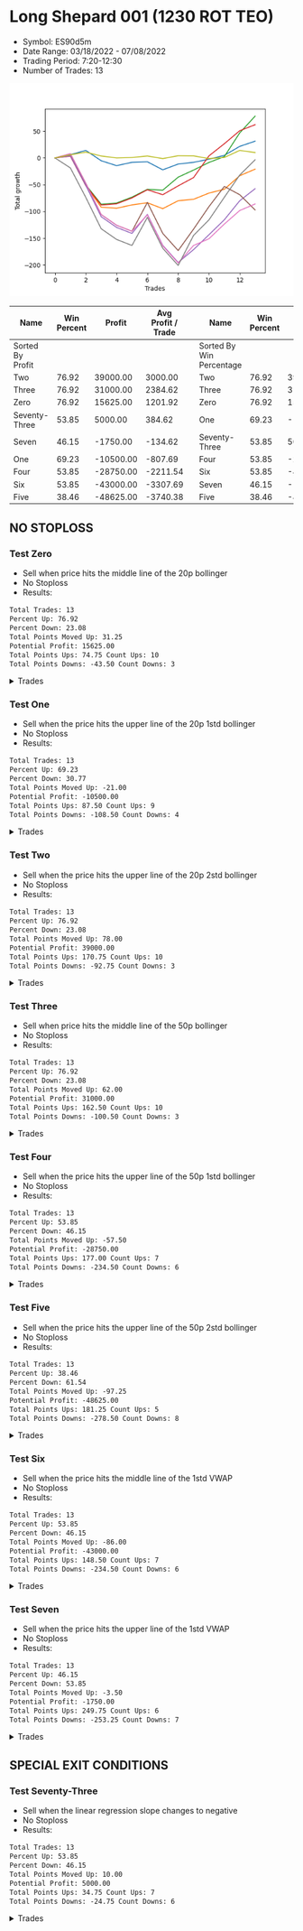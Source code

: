 # Long Shepard 001 (1230 ROT TEO) 
- Symbol: ES90d5m
- Date Range: 03/18/2022 - 07/08/2022
- Trading Period: 7:20-12:30
- Number of Trades: 13

![Plot](LongShepard001(1230ROTTEO)ES90d5m.png)

| Name | Win Percent | Profit | Avg Profit / Trade |     | Name | Win Percent | Profit | Avg Profit / Trade |
| ---- | ----------- | ------ | ------------------ | --- | ---- | ----------- | ------ | ------------------ |
| Sorted By <br> Profit | | | | | Sorted By <br> Win Percentage ||||
| Two | 76.92 | 39000.00 | 3000.00 |     | Two | 76.92 | 39000.00 | 3000.00 |
| Three | 76.92 | 31000.00 | 2384.62 |     | Three | 76.92 | 31000.00 | 2384.62 |
| Zero | 76.92 | 15625.00 | 1201.92 |     | Zero | 76.92 | 15625.00 | 1201.92 |
| Seventy-Three | 53.85 | 5000.00 | 384.62 |     | One | 69.23 | -10500.00 | -807.69 |
| Seven | 46.15 | -1750.00 | -134.62 |     | Seventy-Three | 53.85 | 5000.00 | 384.62 |
| One | 69.23 | -10500.00 | -807.69 |     | Four | 53.85 | -28750.00 | -2211.54 |
| Four | 53.85 | -28750.00 | -2211.54 |     | Six | 53.85 | -43000.00 | -3307.69 |
| Six | 53.85 | -43000.00 | -3307.69 |     | Seven | 46.15 | -1750.00 | -134.62 |
| Five | 38.46 | -48625.00 | -3740.38 |     | Five | 38.46 | -48625.00 | -3740.38 |

## NO STOPLOSS

### Test Zero
* Sell when price hits the middle line of the 20p bollinger
* No Stoploss
* Results:
```
Total Trades: 13
Percent Up: 76.92
Percent Down: 23.08
Total Points Moved Up: 31.25
Potential Profit: 15625.00
Total Points Ups: 74.75 Count Ups: 10
Total Points Downs: -43.50 Count Downs: 3
```

<details><summary>Trades</summary>

<code>In: 2022-04-11 08:30:00		Out: 2022-04-11 08:45:10		Total Position Time: 15:10		Total Move Up: 6.00		Total to Date: 6.00</code> <br />
<code>In: 2022-04-21 10:25:00		Out: 2022-04-21 10:31:15		Total Position Time: 06:15		Total Move Up: 8.00		Total to Date: 14.00</code> <br />
<code>In: 2022-04-22 08:10:00		Out: 2022-04-22 09:36:00		Total Position Time: 86:00		Total Move Up: -19.25		Total to Date: -5.25</code> <br />
<code>In: 2022-04-22 11:20:00		Out: 2022-04-22 12:14:10		Total Position Time: 54:10		Total Move Up: -9.25		Total to Date: -14.50</code> <br />
<code>In: 2022-04-22 12:15:00		Out: 2022-04-22 12:20:10		Total Position Time: 05:10		Total Move Up: 6.25		Total to Date: -8.25</code> <br />
<code>In: 2022-05-02 11:00:00		Out: 2022-05-02 11:53:40		Total Position Time: 53:40		Total Move Up: 1.00		Total to Date: -7.25</code> <br />
<code>In: 2022-05-05 08:40:00		Out: 2022-05-05 09:28:00		Total Position Time: 48:00		Total Move Up: -15.00		Total to Date: -22.25</code> <br />
<code>In: 2022-05-05 09:10:00		Out: 2022-05-05 09:28:00		Total Position Time: 18:00		Total Move Up: 10.75		Total to Date: -11.50</code> <br />
<code>In: 2022-05-20 10:35:00		Out: 2022-05-20 10:44:05		Total Position Time: 09:05		Total Move Up: 3.25		Total to Date: -8.25</code> <br />
<code>In: 2022-05-24 08:00:00		Out: 2022-05-24 08:30:05		Total Position Time: 30:05		Total Move Up: 5.75		Total to Date: -2.50</code> <br />
<code>In: 2022-06-01 09:10:00		Out: 2022-06-01 09:41:05		Total Position Time: 31:05		Total Move Up: 7.25		Total to Date: 4.75</code> <br />
<code>In: 2022-06-13 08:15:00		Out: 2022-06-13 08:23:35		Total Position Time: 08:35		Total Move Up: 16.75		Total to Date: 21.50</code> <br />
<code>In: 2022-06-13 08:20:00		Out: 2022-06-13 08:25:10		Total Position Time: 05:10		Total Move Up: 9.75		Total to Date: 31.25</code> <br />


</details>

### Test One
* Sell when the price hits the upper line of the 20p 1std bollinger
* No Stoploss
* Results:
```
Total Trades: 13
Percent Up: 69.23
Percent Down: 30.77
Total Points Moved Up: -21.00
Potential Profit: -10500.00
Total Points Ups: 87.50 Count Ups: 9
Total Points Downs: -108.50 Count Downs: 4
```

<details><summary>Trades</summary>

<code>In: 2022-04-11 08:30:00		Out: 2022-04-11 10:01:25		Total Position Time: 91:25		Total Move Up: 3.50		Total to Date: 3.50</code> <br />
<code>In: 2022-04-21 10:25:00		Out: 2022-04-21 12:50:00		Total Position Time: 145:00		Total Move Up: -55.00		Total to Date: -51.50</code> <br />
<code>In: 2022-04-22 08:10:00		Out: 2022-04-22 12:16:55		Total Position Time: 246:55		Total Move Up: -40.50		Total to Date: -92.00</code> <br />
<code>In: 2022-04-22 11:20:00		Out: 2022-04-22 12:16:55		Total Position Time: 56:55		Total Move Up: -2.00		Total to Date: -94.00</code> <br />
<code>In: 2022-04-22 12:15:00		Out: 2022-04-22 12:20:10		Total Position Time: 05:10		Total Move Up: 6.25		Total to Date: -87.75</code> <br />
<code>In: 2022-05-02 11:00:00		Out: 2022-05-02 12:05:15		Total Position Time: 65:15		Total Move Up: 4.00		Total to Date: -83.75</code> <br />
<code>In: 2022-05-05 08:40:00		Out: 2022-05-05 10:00:25		Total Position Time: 80:25		Total Move Up: -11.00		Total to Date: -94.75</code> <br />
<code>In: 2022-05-05 09:10:00		Out: 2022-05-05 10:00:25		Total Position Time: 50:25		Total Move Up: 14.75		Total to Date: -80.00</code> <br />
<code>In: 2022-05-20 10:35:00		Out: 2022-05-20 11:44:45		Total Position Time: 69:45		Total Move Up: 2.75		Total to Date: -77.25</code> <br />
<code>In: 2022-05-24 08:00:00		Out: 2022-05-24 08:43:15		Total Position Time: 43:15		Total Move Up: 11.50		Total to Date: -65.75</code> <br />
<code>In: 2022-06-01 09:10:00		Out: 2022-06-01 10:01:25		Total Position Time: 51:25		Total Move Up: 7.25		Total to Date: -58.50</code> <br />
<code>In: 2022-06-13 08:15:00		Out: 2022-06-13 08:40:05		Total Position Time: 25:05		Total Move Up: 25.25		Total to Date: -33.25</code> <br />
<code>In: 2022-06-13 08:20:00		Out: 2022-06-13 08:40:05		Total Position Time: 20:05		Total Move Up: 12.25		Total to Date: -21.00</code> <br />


</details>

### Test Two
* Sell when the price hits the upper line of the 20p 2std bollinger
* No Stoploss
* Results:
```
Total Trades: 13
Percent Up: 76.92
Percent Down: 23.08
Total Points Moved Up: 78.00
Potential Profit: 39000.00
Total Points Ups: 170.75 Count Ups: 10
Total Points Downs: -92.75 Count Downs: 3
```

<details><summary>Trades</summary>

<code>In: 2022-04-11 08:30:00		Out: 2022-04-11 11:08:00		Total Position Time: 158:00		Total Move Up: 4.75		Total to Date: 4.75</code> <br />
<code>In: 2022-04-21 10:25:00		Out: 2022-04-21 12:50:00		Total Position Time: 145:00		Total Move Up: -55.00		Total to Date: -50.25</code> <br />
<code>In: 2022-04-22 08:10:00		Out: 2022-04-22 12:32:30		Total Position Time: 262:30		Total Move Up: -36.25		Total to Date: -86.50</code> <br />
<code>In: 2022-04-22 11:20:00		Out: 2022-04-22 12:32:30		Total Position Time: 72:30		Total Move Up: 2.25		Total to Date: -84.25</code> <br />
<code>In: 2022-04-22 12:15:00		Out: 2022-04-22 12:32:30		Total Position Time: 17:30		Total Move Up: 11.00		Total to Date: -73.25</code> <br />
<code>In: 2022-05-02 11:00:00		Out: 2022-05-02 12:09:40		Total Position Time: 69:40		Total Move Up: 14.50		Total to Date: -58.75</code> <br />
<code>In: 2022-05-05 08:40:00		Out: 2022-05-05 10:02:35		Total Position Time: 82:35		Total Move Up: -1.50		Total to Date: -60.25</code> <br />
<code>In: 2022-05-05 09:10:00		Out: 2022-05-05 10:02:35		Total Position Time: 52:35		Total Move Up: 24.25		Total to Date: -36.00</code> <br />
<code>In: 2022-05-20 10:35:00		Out: 2022-05-20 11:52:25		Total Position Time: 77:25		Total Move Up: 13.25		Total to Date: -22.75</code> <br />
<code>In: 2022-05-24 08:00:00		Out: 2022-05-24 08:45:05		Total Position Time: 45:05		Total Move Up: 14.25		Total to Date: -8.50</code> <br />
<code>In: 2022-06-01 09:10:00		Out: 2022-06-01 10:07:50		Total Position Time: 57:50		Total Move Up: 11.00		Total to Date: 2.50</code> <br />
<code>In: 2022-06-13 08:15:00		Out: 2022-06-13 09:34:05		Total Position Time: 79:05		Total Move Up: 44.25		Total to Date: 46.75</code> <br />
<code>In: 2022-06-13 08:20:00		Out: 2022-06-13 09:34:05		Total Position Time: 74:05		Total Move Up: 31.25		Total to Date: 78.00</code> <br />


</details>

### Test Three
* Sell when price hits the middle line of the 50p bollinger
* No Stoploss
* Results:
```
Total Trades: 13
Percent Up: 76.92
Percent Down: 23.08
Total Points Moved Up: 62.00
Potential Profit: 31000.00
Total Points Ups: 162.50 Count Ups: 10
Total Points Downs: -100.50 Count Downs: 3
```

<details><summary>Trades</summary>

<code>In: 2022-04-11 08:30:00		Out: 2022-04-11 11:06:45		Total Position Time: 156:45		Total Move Up: 3.25		Total to Date: 3.25</code> <br />
<code>In: 2022-04-21 10:25:00		Out: 2022-04-21 12:50:00		Total Position Time: 145:00		Total Move Up: -55.00		Total to Date: -51.75</code> <br />
<code>In: 2022-04-22 08:10:00		Out: 2022-04-22 12:32:30		Total Position Time: 262:30		Total Move Up: -36.25		Total to Date: -88.00</code> <br />
<code>In: 2022-04-22 11:20:00		Out: 2022-04-22 12:32:30		Total Position Time: 72:30		Total Move Up: 2.25		Total to Date: -85.75</code> <br />
<code>In: 2022-04-22 12:15:00		Out: 2022-04-22 12:32:30		Total Position Time: 17:30		Total Move Up: 11.00		Total to Date: -74.75</code> <br />
<code>In: 2022-05-02 11:00:00		Out: 2022-05-02 12:10:10		Total Position Time: 70:10		Total Move Up: 15.25		Total to Date: -59.50</code> <br />
<code>In: 2022-05-05 08:40:00		Out: 2022-05-05 11:20:00		Total Position Time: 160:00		Total Move Up: -9.25		Total to Date: -68.75</code> <br />
<code>In: 2022-05-05 09:10:00		Out: 2022-05-05 11:20:00		Total Position Time: 130:00		Total Move Up: 16.50		Total to Date: -52.25</code> <br />
<code>In: 2022-05-20 10:35:00		Out: 2022-05-20 11:54:00		Total Position Time: 79:00		Total Move Up: 15.50		Total to Date: -36.75</code> <br />
<code>In: 2022-05-24 08:00:00		Out: 2022-05-24 09:15:10		Total Position Time: 75:10		Total Move Up: 40.50		Total to Date: 3.75</code> <br />
<code>In: 2022-06-01 09:10:00		Out: 2022-06-01 10:38:00		Total Position Time: 88:00		Total Move Up: 22.75		Total to Date: 26.50</code> <br />
<code>In: 2022-06-13 08:15:00		Out: 2022-06-13 10:42:25		Total Position Time: 147:25		Total Move Up: 24.25		Total to Date: 50.75</code> <br />
<code>In: 2022-06-13 08:20:00		Out: 2022-06-13 10:42:25		Total Position Time: 142:25		Total Move Up: 11.25		Total to Date: 62.00</code> <br />


</details>

### Test Four
* Sell when the price hits the upper line of the 50p 1std bollinger
* No Stoploss
* Results:
```
Total Trades: 13
Percent Up: 53.85
Percent Down: 46.15
Total Points Moved Up: -57.50
Potential Profit: -28750.00
Total Points Ups: 177.00 Count Ups: 7
Total Points Downs: -234.50 Count Downs: 6
```

<details><summary>Trades</summary>

<code>In: 2022-04-11 08:30:00		Out: 2022-04-11 11:49:40		Total Position Time: 199:40		Total Move Up: 3.75		Total to Date: 3.75</code> <br />
<code>In: 2022-04-21 10:25:00		Out: 2022-04-21 12:50:00		Total Position Time: 145:00		Total Move Up: -55.00		Total to Date: -51.25</code> <br />
<code>In: 2022-04-22 08:10:00		Out: 2022-04-22 12:50:00		Total Position Time: 280:00		Total Move Up: -58.50		Total to Date: -109.75</code> <br />
<code>In: 2022-04-22 11:20:00		Out: 2022-04-22 12:50:00		Total Position Time: 90:00		Total Move Up: -20.00		Total to Date: -129.75</code> <br />
<code>In: 2022-04-22 12:15:00		Out: 2022-04-22 12:50:00		Total Position Time: 35:00		Total Move Up: -11.25		Total to Date: -141.00</code> <br />
<code>In: 2022-05-02 11:00:00		Out: 2022-05-02 12:20:25		Total Position Time: 80:25		Total Move Up: 35.50		Total to Date: -105.50</code> <br />
<code>In: 2022-05-05 08:40:00		Out: 2022-05-05 12:50:00		Total Position Time: 250:00		Total Move Up: -57.75		Total to Date: -163.25</code> <br />
<code>In: 2022-05-05 09:10:00		Out: 2022-05-05 12:50:00		Total Position Time: 220:00		Total Move Up: -32.00		Total to Date: -195.25</code> <br />
<code>In: 2022-05-20 10:35:00		Out: 2022-05-20 12:29:35		Total Position Time: 114:35		Total Move Up: 24.00		Total to Date: -171.25</code> <br />
<code>In: 2022-05-24 08:00:00		Out: 2022-05-24 10:40:25		Total Position Time: 160:25		Total Move Up: 27.75		Total to Date: -143.50</code> <br />
<code>In: 2022-06-01 09:10:00		Out: 2022-06-01 11:15:20		Total Position Time: 125:20		Total Move Up: 28.00		Total to Date: -115.50</code> <br />
<code>In: 2022-06-13 08:15:00		Out: 2022-06-13 10:48:30		Total Position Time: 153:30		Total Move Up: 35.50		Total to Date: -80.00</code> <br />
<code>In: 2022-06-13 08:20:00		Out: 2022-06-13 10:48:30		Total Position Time: 148:30		Total Move Up: 22.50		Total to Date: -57.50</code> <br />


</details>

### Test Five
* Sell when the price hits the upper line of the 50p 2std bollinger
* No Stoploss
* Results:
```
Total Trades: 13
Percent Up: 38.46
Percent Down: 61.54
Total Points Moved Up: -97.25
Potential Profit: -48625.00
Total Points Ups: 181.25 Count Ups: 5
Total Points Downs: -278.50 Count Downs: 8
```

<details><summary>Trades</summary>

<code>In: 2022-04-11 08:30:00		Out: 2022-04-11 11:52:05		Total Position Time: 202:05		Total Move Up: 7.75		Total to Date: 7.75</code> <br />
<code>In: 2022-04-21 10:25:00		Out: 2022-04-21 12:50:00		Total Position Time: 145:00		Total Move Up: -55.00		Total to Date: -47.25</code> <br />
<code>In: 2022-04-22 08:10:00		Out: 2022-04-22 12:50:00		Total Position Time: 280:00		Total Move Up: -58.50		Total to Date: -105.75</code> <br />
<code>In: 2022-04-22 11:20:00		Out: 2022-04-22 12:50:00		Total Position Time: 90:00		Total Move Up: -20.00		Total to Date: -125.75</code> <br />
<code>In: 2022-04-22 12:15:00		Out: 2022-04-22 12:50:00		Total Position Time: 35:00		Total Move Up: -11.25		Total to Date: -137.00</code> <br />
<code>In: 2022-05-02 11:00:00		Out: 2022-05-02 12:30:30		Total Position Time: 90:30		Total Move Up: 53.75		Total to Date: -83.25</code> <br />
<code>In: 2022-05-05 08:40:00		Out: 2022-05-05 12:50:00		Total Position Time: 250:00		Total Move Up: -57.75		Total to Date: -141.00</code> <br />
<code>In: 2022-05-05 09:10:00		Out: 2022-05-05 12:50:00		Total Position Time: 220:00		Total Move Up: -32.00		Total to Date: -173.00</code> <br />
<code>In: 2022-05-20 10:35:00		Out: 2022-05-20 12:36:10		Total Position Time: 121:10		Total Move Up: 40.00		Total to Date: -133.00</code> <br />
<code>In: 2022-05-24 08:00:00		Out: 2022-05-24 11:09:30		Total Position Time: 189:30		Total Move Up: 42.00		Total to Date: -91.00</code> <br />
<code>In: 2022-06-01 09:10:00		Out: 2022-06-01 11:23:30		Total Position Time: 133:30		Total Move Up: 37.75		Total to Date: -53.25</code> <br />
<code>In: 2022-06-13 08:15:00		Out: 2022-06-13 12:50:00		Total Position Time: 275:00		Total Move Up: -15.50		Total to Date: -68.75</code> <br />
<code>In: 2022-06-13 08:20:00		Out: 2022-06-13 12:50:00		Total Position Time: 270:00		Total Move Up: -28.50		Total to Date: -97.25</code> <br />


</details>

### Test Six
* Sell when the price hits the middle line of the 1std VWAP
* No Stoploss
* Results:
```
Total Trades: 13
Percent Up: 53.85
Percent Down: 46.15
Total Points Moved Up: -86.00
Potential Profit: -43000.00
Total Points Ups: 148.50 Count Ups: 7
Total Points Downs: -234.50 Count Downs: 6
```

<details><summary>Trades</summary>

<code>In: 2022-04-11 08:30:00		Out: 2022-04-11 11:52:05		Total Position Time: 202:05		Total Move Up: 7.75		Total to Date: 7.75</code> <br />
<code>In: 2022-04-21 10:25:00		Out: 2022-04-21 12:50:00		Total Position Time: 145:00		Total Move Up: -55.00		Total to Date: -47.25</code> <br />
<code>In: 2022-04-22 08:10:00		Out: 2022-04-22 12:50:00		Total Position Time: 280:00		Total Move Up: -58.50		Total to Date: -105.75</code> <br />
<code>In: 2022-04-22 11:20:00		Out: 2022-04-22 12:50:00		Total Position Time: 90:00		Total Move Up: -20.00		Total to Date: -125.75</code> <br />
<code>In: 2022-04-22 12:15:00		Out: 2022-04-22 12:50:00		Total Position Time: 35:00		Total Move Up: -11.25		Total to Date: -137.00</code> <br />
<code>In: 2022-05-02 11:00:00		Out: 2022-05-02 12:16:15		Total Position Time: 76:15		Total Move Up: 30.50		Total to Date: -106.50</code> <br />
<code>In: 2022-05-05 08:40:00		Out: 2022-05-05 12:50:00		Total Position Time: 250:00		Total Move Up: -57.75		Total to Date: -164.25</code> <br />
<code>In: 2022-05-05 09:10:00		Out: 2022-05-05 12:50:00		Total Position Time: 220:00		Total Move Up: -32.00		Total to Date: -196.25</code> <br />
<code>In: 2022-05-20 10:35:00		Out: 2022-05-20 12:34:05		Total Position Time: 119:05		Total Move Up: 32.75		Total to Date: -163.50</code> <br />
<code>In: 2022-05-24 08:00:00		Out: 2022-05-24 08:44:50		Total Position Time: 44:50		Total Move Up: 12.50		Total to Date: -151.00</code> <br />
<code>In: 2022-06-01 09:10:00		Out: 2022-06-01 11:04:50		Total Position Time: 114:50		Total Move Up: 27.50		Total to Date: -123.50</code> <br />
<code>In: 2022-06-13 08:15:00		Out: 2022-06-13 08:39:15		Total Position Time: 24:15		Total Move Up: 25.25		Total to Date: -98.25</code> <br />
<code>In: 2022-06-13 08:20:00		Out: 2022-06-13 08:39:15		Total Position Time: 19:15		Total Move Up: 12.25		Total to Date: -86.00</code> <br />


</details>

### Test Seven
* Sell when the price hits the upper line of the 1std VWAP
* No Stoploss
* Results:
```
Total Trades: 13
Percent Up: 46.15
Percent Down: 53.85
Total Points Moved Up: -3.50
Potential Profit: -1750.00
Total Points Ups: 249.75 Count Ups: 6
Total Points Downs: -253.25 Count Downs: 7
```

<details><summary>Trades</summary>

<code>In: 2022-04-11 08:30:00		Out: 2022-04-11 12:50:00		Total Position Time: 260:00		Total Move Up: -18.75		Total to Date: -18.75</code> <br />
<code>In: 2022-04-21 10:25:00		Out: 2022-04-21 12:50:00		Total Position Time: 145:00		Total Move Up: -55.00		Total to Date: -73.75</code> <br />
<code>In: 2022-04-22 08:10:00		Out: 2022-04-22 12:50:00		Total Position Time: 280:00		Total Move Up: -58.50		Total to Date: -132.25</code> <br />
<code>In: 2022-04-22 11:20:00		Out: 2022-04-22 12:50:00		Total Position Time: 90:00		Total Move Up: -20.00		Total to Date: -152.25</code> <br />
<code>In: 2022-04-22 12:15:00		Out: 2022-04-22 12:50:00		Total Position Time: 35:00		Total Move Up: -11.25		Total to Date: -163.50</code> <br />
<code>In: 2022-05-02 11:00:00		Out: 2022-05-02 12:30:25		Total Position Time: 90:25		Total Move Up: 52.50		Total to Date: -111.00</code> <br />
<code>In: 2022-05-05 08:40:00		Out: 2022-05-05 12:50:00		Total Position Time: 250:00		Total Move Up: -57.75		Total to Date: -168.75</code> <br />
<code>In: 2022-05-05 09:10:00		Out: 2022-05-05 12:50:00		Total Position Time: 220:00		Total Move Up: -32.00		Total to Date: -200.75</code> <br />
<code>In: 2022-05-20 10:35:00		Out: 2022-05-20 12:50:00		Total Position Time: 135:00		Total Move Up: 56.00		Total to Date: -144.75</code> <br />
<code>In: 2022-05-24 08:00:00		Out: 2022-05-24 08:59:15		Total Position Time: 59:15		Total Move Up: 29.00		Total to Date: -115.75</code> <br />
<code>In: 2022-06-01 09:10:00		Out: 2022-06-01 12:50:00		Total Position Time: 220:00		Total Move Up: 42.25		Total to Date: -73.50</code> <br />
<code>In: 2022-06-13 08:15:00		Out: 2022-06-13 09:33:55		Total Position Time: 78:55		Total Move Up: 41.50		Total to Date: -32.00</code> <br />
<code>In: 2022-06-13 08:20:00		Out: 2022-06-13 09:33:55		Total Position Time: 73:55		Total Move Up: 28.50		Total to Date: -3.50</code> <br />


</details>

## SPECIAL EXIT CONDITIONS 

### Test Seventy-Three
* Sell when the linear regression slope changes to negative
* No Stoploss
* Results:
```
Total Trades: 13
Percent Up: 53.85
Percent Down: 46.15
Total Points Moved Up: 10.00
Potential Profit: 5000.00
Total Points Ups: 34.75 Count Ups: 7
Total Points Downs: -24.75 Count Downs: 6
```

<details><summary>Trades</summary>

<code>In: 2022-04-11 08:30:00		Out: 2022-04-11 08:37:05		Total Position Time: 07:05		Total Move Up: 5.75		Total to Date: 5.75</code> <br />
<code>In: 2022-04-21 10:25:00		Out: 2022-04-21 10:29:05		Total Position Time: 04:05		Total Move Up: 5.00		Total to Date: 10.75</code> <br />
<code>In: 2022-04-22 08:10:00		Out: 2022-04-22 08:16:05		Total Position Time: 06:05		Total Move Up: -7.25		Total to Date: 3.50</code> <br />
<code>In: 2022-04-22 11:20:00		Out: 2022-04-22 11:24:05		Total Position Time: 04:05		Total Move Up: -3.50		Total to Date: 0.00</code> <br />
<code>In: 2022-04-22 12:15:00		Out: 2022-04-22 12:22:00		Total Position Time: 07:00		Total Move Up: 0.75		Total to Date: 0.75</code> <br />
<code>In: 2022-05-02 11:00:00		Out: 2022-05-02 11:03:05		Total Position Time: 03:05		Total Move Up: 2.75		Total to Date: 3.50</code> <br />
<code>In: 2022-05-05 08:40:00		Out: 2022-05-05 08:43:05		Total Position Time: 03:05		Total Move Up: -4.75		Total to Date: -1.25</code> <br />
<code>In: 2022-05-05 09:10:00		Out: 2022-05-05 09:14:05		Total Position Time: 04:05		Total Move Up: 5.25		Total to Date: 4.00</code> <br />
<code>In: 2022-05-20 10:35:00		Out: 2022-05-20 10:45:05		Total Position Time: 10:05		Total Move Up: -0.25		Total to Date: 3.75</code> <br />
<code>In: 2022-05-24 08:00:00		Out: 2022-05-24 08:19:05		Total Position Time: 19:05		Total Move Up: -5.00		Total to Date: -1.25</code> <br />
<code>In: 2022-06-01 09:10:00		Out: 2022-06-01 09:19:05		Total Position Time: 09:05		Total Move Up: 2.00		Total to Date: 0.75</code> <br />
<code>In: 2022-06-13 08:15:00		Out: 2022-06-13 08:29:05		Total Position Time: 14:05		Total Move Up: 13.25		Total to Date: 14.00</code> <br />
<code>In: 2022-06-13 08:20:00		Out: 2022-06-13 08:33:05		Total Position Time: 13:05		Total Move Up: -4.00		Total to Date: 10.00</code> <br />


</details>